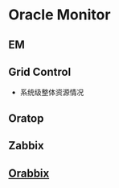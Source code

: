 # Oracle Monitor

## EM

## Grid Control

- 系统级整体资源情况

## Oratop

## Zabbix

## [Orabbix](http://www.smartmarmot.com/wiki/index.php/Orabbix)


